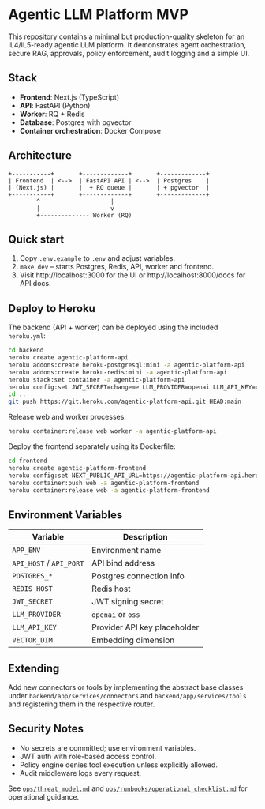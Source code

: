 # Agentic LLM Platform MVP

This repository contains a minimal but production-quality skeleton for an IL4/IL5-ready agentic LLM platform. It demonstrates agent orchestration, secure RAG, approvals, policy enforcement, audit logging and a simple UI.

## Stack
- **Frontend**: Next.js (TypeScript)
- **API**: FastAPI (Python)
- **Worker**: RQ + Redis
- **Database**: Postgres with pgvector
- **Container orchestration**: Docker Compose

## Architecture
```
+-----------+       +-------------+       +-------------+
| Frontend  | <-->  | FastAPI API | <-->  | Postgres    |
| (Next.js) |       |  + RQ queue |       | + pgvector  |
+-----------+       +-------------+       +-------------+
        ^                    |
        |                    v
        +-------------- Worker (RQ)
```

## Quick start
1. Copy `.env.example` to `.env` and adjust variables.
2. `make dev` – starts Postgres, Redis, API, worker and frontend.
3. Visit http://localhost:3000 for the UI or http://localhost:8000/docs for API docs.

## Deploy to Heroku
The backend (API + worker) can be deployed using the included `heroku.yml`:

```bash
cd backend
heroku create agentic-platform-api
heroku addons:create heroku-postgresql:mini -a agentic-platform-api
heroku addons:create heroku-redis:mini -a agentic-platform-api
heroku stack:set container -a agentic-platform-api
heroku config:set JWT_SECRET=changeme LLM_PROVIDER=openai LLM_API_KEY=changeme VECTOR_DIM=1536 -a agentic-platform-api
cd ..
git push https://git.heroku.com/agentic-platform-api.git HEAD:main
```

Release web and worker processes:

```bash
heroku container:release web worker -a agentic-platform-api
```

Deploy the frontend separately using its Dockerfile:

```bash
cd frontend
heroku create agentic-platform-frontend
heroku config:set NEXT_PUBLIC_API_URL=https://agentic-platform-api.herokuapp.com -a agentic-platform-frontend
heroku container:push web -a agentic-platform-frontend
heroku container:release web -a agentic-platform-frontend
```

## Environment Variables
| Variable | Description |
|----------|-------------|
| `APP_ENV` | Environment name |
| `API_HOST` / `API_PORT` | API bind address |
| `POSTGRES_*` | Postgres connection info |
| `REDIS_HOST` | Redis host |
| `JWT_SECRET` | JWT signing secret |
| `LLM_PROVIDER` | `openai` or `oss` |
| `LLM_API_KEY` | Provider API key placeholder |
| `VECTOR_DIM` | Embedding dimension |

## Extending
Add new connectors or tools by implementing the abstract base classes under `backend/app/services/connectors` and `backend/app/services/tools` and registering them in the respective router.

## Security Notes
- No secrets are committed; use environment variables.
- JWT auth with role-based access control.
- Policy engine denies tool execution unless explicitly allowed.
- Audit middleware logs every request.

See [`ops/threat_model.md`](ops/threat_model.md) and [`ops/runbooks/operational_checklist.md`](ops/runbooks/operational_checklist.md) for operational guidance.
